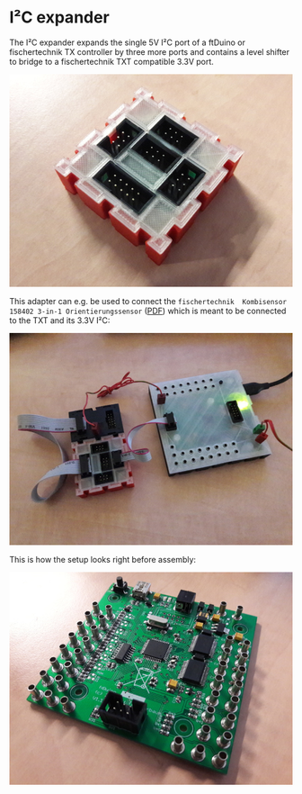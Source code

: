 # I²C expander

The I²C expander expands the single 5V I²C port of a ftDuino or
fischertechnik TX controller by three more ports and contains a level
shifter to bridge to a fischertechnik TXT compatible 3.3V port.

![adapter](adapter.jpg)

This adapter can e.g. be used to connect the ```fischertechnik 
Kombisensor 158402 3-in-1 Orientierungssensor``` ([PDF](https://content.ugfischer.com/cbfiles/fischer/Zulassungen/ft/158402-Kombisensor-Kurzanleitung-BMX055-2017-06-09.pdf)) which is meant to be connected to the TXT and its 3.3V
I²C:

![adapter between ftduino and ft sensor](ftduino.jpg)

This is how the setup looks right before assembly:

![disassembled](parts.jpg)
